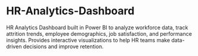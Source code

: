 # HR-Analytics-Dashboard
HR Analytics Dashboard built in Power BI to analyze workforce data, track attrition trends, employee demographics, job satisfaction, and performance insights. Provides interactive visualizations to help HR teams make data-driven decisions and improve retention.
